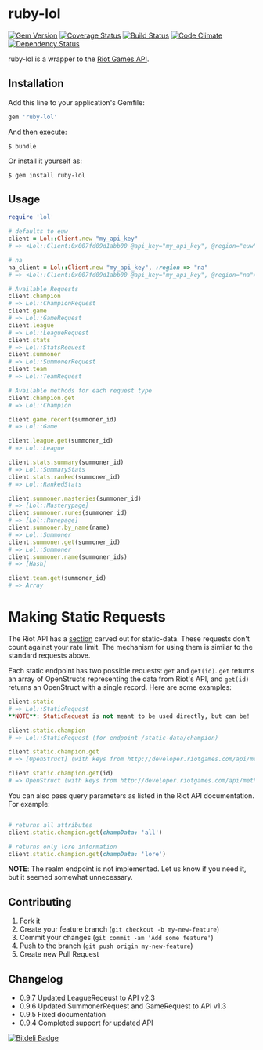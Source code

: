 # ruby-lol
[![Gem Version](https://badge.fury.io/rb/ruby-lol.png)](http://badge.fury.io/rb/ruby-lol) [![Coverage Status](https://coveralls.io/repos/mikamai/ruby-lol/badge.png)](https://coveralls.io/r/mikamai/ruby-lol) [![Build Status](https://travis-ci.org/mikamai/ruby-lol.png?branch=master)](https://travis-ci.org/mikamai/ruby-lol) [![Code Climate](https://codeclimate.com/repos/52a9908c56b102320a0166a4/badges/7e5d4ea4fe9e562f8e4d/gpa.png)](https://codeclimate.com/repos/52a9908c56b102320a0166a4/feed) [![Dependency Status](https://gemnasium.com/mikamai/ruby-lol.png)](https://gemnasium.com/mikamai/ruby-lol)


ruby-lol is a wrapper to the [Riot Games API](https://developer.riotgames.com).

## Installation

Add this line to your application's Gemfile:

```ruby
gem 'ruby-lol'
```

And then execute:

    $ bundle

Or install it yourself as:

    $ gem install ruby-lol

## Usage

```ruby
require 'lol'

# defaults to euw
client = Lol::Client.new "my_api_key"
# => <Lol::Client:0x007fd09d1abb00 @api_key="my_api_key", @region="euw">

# na
na_client = Lol::Client.new "my_api_key", :region => "na"
# => <Lol::Client:0x007fd09d1abb00 @api_key="my_api_key", @region="na">

# Available Requests
client.champion
# => Lol::ChampionRequest
client.game
# => Lol::GameRequest
client.league
# => Lol::LeagueRequest
client.stats
# => Lol::StatsRequest
client.summoner
# => Lol::SummonerRequest
client.team
# => Lol::TeamRequest

# Available methods for each request type
client.champion.get
# => Lol::Champion

client.game.recent(summoner_id)
# => Lol::Game

client.league.get(summoner_id)
# => Lol::League

client.stats.summary(summoner_id)
# => Lol::SummaryStats
client.stats.ranked(summoner_id)
# => Lol::RankedStats

client.summoner.masteries(summoner_id)
# => [Lol::Masterypage]
client.summoner.runes(summoner_id)
# => [Lol::Runepage]
client.summoner.by_name(name)
# => Lol::Summoner
client.summoner.get(summoner_id)
# => Lol::Summoner
client.summoner.name(summoner_ids)
# => [Hash]

client.team.get(summoner_id)
# => Array
```

# Making Static Requests
The Riot API has a [section](http://developer.riotgames.com/api/methods#!/378) carved out for static-data. These requests don't count against your rate limit. The mechanism for using them is similar to the standard requests above.

Each static endpoint has two possible requests: `get` and `get(id)`. `get` returns an array of OpenStructs representing the data from Riot's API, and `get(id)` returns an OpenStruct with a single record. Here are some examples:

```ruby
client.static
# => Lol::StaticRequest
**NOTE**: StaticRequest is not meant to be used directly, but can be!

client.static.champion
# => Lol::StaticRequest (for endpoint /static-data/champion)

client.static.champion.get
# => [OpenStruct] (with keys from http://developer.riotgames.com/api/methods#!/378/1349)

client.static.champion.get(id)
# => OpenStruct (with keys from http://developer.riotgames.com/api/methods#!/378/1349)
```

You can also pass query parameters as listed in the Riot API documentation. For example:

```ruby

# returns all attributes
client.static.champion.get(champData: 'all')

# returns only lore information
client.static.champion.get(champData: 'lore')
```

**NOTE**: The realm endpoint is not implemented. Let us know if you need it, but it seemed somewhat unnecessary.

## Contributing

1. Fork it
2. Create your feature branch (`git checkout -b my-new-feature`)
3. Commit your changes (`git commit -am 'Add some feature'`)
4. Push to the branch (`git push origin my-new-feature`)
5. Create new Pull Request

## Changelog

 - 0.9.7 Updated LeagueReqeust to API v2.3
 - 0.9.6 Updated SummonerRequest and GameRequest to API v1.3
 - 0.9.5 Fixed documentation
 - 0.9.4 Completed support for updated API


[![Bitdeli Badge](https://d2weczhvl823v0.cloudfront.net/mikamai/ruby-lol/trend.png)](https://bitdeli.com/free "Bitdeli Badge")

